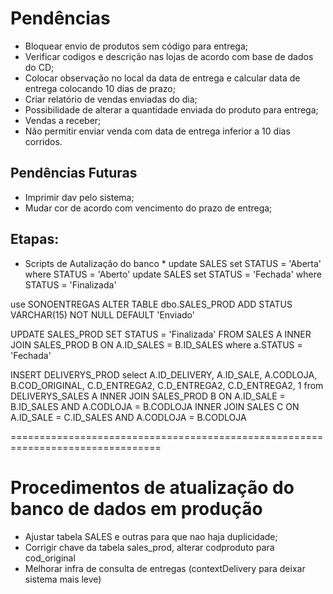 # Pendências

* Bloquear envio de produtos sem código para entrega;
* Verificar codigos e descrição nas lojas de acordo com base de dados do CD;
* Colocar observação no local da data de entrega e calcular data de entrega colocando 10 dias de prazo;
* Criar relatório de vendas enviadas do dia;
* Possibilidade de alterar a quantidade enviada do produto para entrega;
* Vendas a receber;
* Não permitir enviar venda com data de entrega inferior a 10 dias corridos.

## Pendências Futuras
* Imprimir dav pelo sistema;
* Mudar cor de acordo com vencimento do prazo de entrega;

## Etapas:

* Scripts de Autalização do banco *
update SALES set STATUS = 'Aberta' where STATUS = 'Aberto'
update SALES set STATUS = 'Fechada' where STATUS = 'Finalizada'

use SONOENTREGAS
ALTER TABLE dbo.SALES_PROD ADD STATUS VARCHAR(15) NOT NULL DEFAULT 'Enviado'

UPDATE SALES_PROD SET STATUS = 'Finalizada'
FROM SALES A
INNER JOIN SALES_PROD B ON A.ID_SALES = B.ID_SALES
where a.STATUS = 'Fechada'

INSERT DELIVERYS_PROD
select A.ID_DELIVERY, A.ID_SALE, A.CODLOJA, B.COD_ORIGINAL, C.D_ENTREGA2, C.D_ENTREGA2, C.D_ENTREGA2, 1
from DELIVERYS_SALES A 
INNER JOIN SALES_PROD B ON A.ID_SALE = B.ID_SALES AND A.CODLOJA = B.CODLOJA
INNER JOIN SALES C ON A.ID_SALE = C.ID_SALES AND A.CODLOJA = B.CODLOJA

================================================================================

# Procedimentos de atualização do banco de dados em produção #

- Ajustar tabela SALES e outras para que nao haja duplicidade;
- Corrigir chave da tabela sales_prod, alterar codproduto para cod_original
- Melhorar infra de consulta de entregas (contextDelivery para deixar sistema mais leve)